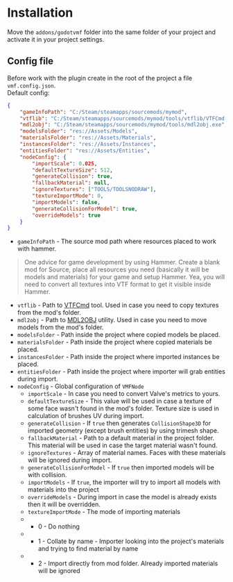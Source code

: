# Installation
Move the `addons/godotvmf` folder into the same folder of your project and activate it in your project settings.

## Config file
Before work with the plugin create in the root of the project a file `vmf.config.json`.  
Default config:  
```json
{
	"gameInfoPath": "C:/Steam/steamapps/sourcemods/mymod",
	"vtflib": "C:/Steam/steamapps/sourcemods/mymod/tools/vtflib/VTFCmd.exe",
	"mdl2obj": "C:/Steam/steamapps/sourcemods/mymod/tools/mdl2obj.exe",
	"modelsFolder": "res://Assets/Models",
	"materialsFolder": "res://Assets/Materials",
	"instancesFolder": "res://Assets/Instances",
	"entitiesFolder": "res://Assets/Entities",
	"nodeConfig": {
		"importScale": 0.025,
		"defaultTextureSize": 512,
		"generateCollision": true,
		"fallbackMaterial": null,
		"ignoreTextures": ["TOOLS/TOOLSNODRAW"],
		"textureImportMode": 0,
		"importModels": false,
		"generateCollisionForModel": true,
		"overrideModels": true
	}
}
```

- `gameInfoPath` - The source mod path where resources placed to work with hammer.
> One advice for game development by using Hammer. Create a blank mod for Source, place all resources you need (basically it will be models and materials) for your game and setup Hammer. Yea, you will need to convert all textures into VTF format to get it visible inside Hammer.
- `vtflib` - Path to [VTFCmd](https://nemstools.github.io/subpages/Comments/VTFLib_v1.3.2_Full.html) tool. Used in case you need to copy textures from the mod's folder.
- `mdl2obj` - Path to [MDL2OBJ](/mdl2obj) utility. Used in case you need to move models from the mod's folder.
- `modelsFolder` - Path inside the project where copied models be placed.
- `materialsFolder` - Path inside the project where copied materials be placed.
- `instancesFolder` - Path inside the project where imported instances be placed.
- `entitiesFolder` - Path inside the project where importer will grab entities during import.
- `nodeConfig` - Global configuration of `VMFNode`
	- `importScale` - In case you need to convert Valve's metrics to yours.
	- `defaultTextureSize` - This value will be used in case a texture of some face wasn't found in the mod's folder. Texture size is used in calculation of brushes UV during import.
	- `generateCollision` - If `true` then generates `CollisionShape3D` for imported geometry (except brush entities) by using trimesh shape. 
	- `fallbackMaterial` - Path to a default material in the project folder. This material will be used in case the target material wasn't found.
	- `ignoreTextures` - Array of material names. Faces with these materials will be ignored during import.
	- `generateCollisionForModel` - If `true` then imported models will be with collision.
	- `importModels` - If `true`, the importer will try to import all models with materials into the project
	- `overrideModels` - During import in case the model is already exists then it will be overridden.
	- `textureImportMode` - The mode of importing materials
	- - 0 - Do nothing
	- - 1 - Collate by name - Importer looking into the project's materials and trying to find material by name
	- - 2 - Import directly from mod folder. Already imported materials will be ignored
